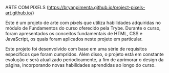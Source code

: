 ARTE COM PIXELS (https://bryanpimenta.github.io/project-pixels-art.github.io/)  

Este é um projeto de arte com pixels que utiliza habilidades adquiridas no módulo de Fundamentos do curso oferecido pela Trybe. Durante o curso, foram apresentados os conceitos fundamentais de HTML, CSS e JavaScript, os quais foram aplicados neste projeto em particular.

Este projeto foi desenvolvido com base em uma série de requisitos específicos que foram cumpridos. Além disso, o projeto está em constante evolução e será atualizado periodicamente, a fim de aprimorar o design da página, incorporando novas habilidades aprendidas ao longo do curso.

